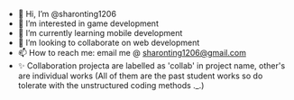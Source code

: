 - 👋 Hi, I’m @sharonting1206
- 👀 I’m interested in game development
- 🌱 I’m currently learning mobile development
- 💞️ I’m looking to collaborate on web development
- 📫 How to reach me: email me @ sharonting1206@gmail.com
- ✨ Collaboration projecta are labelled as 'collab' in project name, other's are individual works (All of them are the past student works so do tolerate with the unstructured coding methods ._.)

<!---
sharonting1206/sharonting1206 is a ✨ special ✨ repository because its `README.md` (this file) appears on your GitHub profile.
You can click the Preview link to take a look at your changes.
--->
